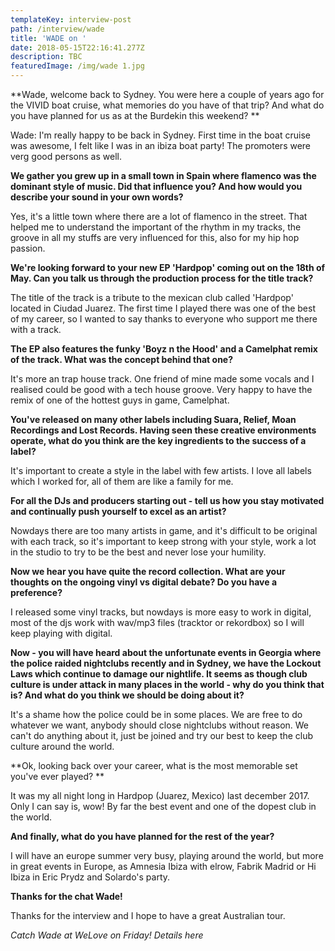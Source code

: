 ```yaml
---
templateKey: interview-post
path: /interview/wade
title: 'WADE on '
date: 2018-05-15T22:16:41.277Z
description: TBC
featuredImage: /img/wade 1.jpg
---
```

**Wade, welcome back to Sydney. You were here a couple of years ago for the VIVID boat cruise, what memories do you have of that trip? And what do you have planned for us as at the Burdekin this weekend?  **

Wade: I'm really happy to be back in Sydney. First time in the boat cruise was awesome, I felt like I was in an ibiza boat party! The promoters were verg good persons as well.
<br> 

**We gather you grew up in a small town in Spain where flamenco was the dominant style of music. Did that influence you? And how would you describe your sound in your own words?**

Yes, it's a little town where there are a lot of flamenco in the street. That helped me to understand the important of the rhythm in my tracks, the groove in all my stuffs are very influenced for this, also for my hip hop passion.
<br> 

**We're looking forward to your new EP 'Hardpop' coming out on the 18th of May. Can you talk us through the production process for the title track?**

The title of the track is a tribute to the mexican club called 'Hardpop' located in Ciudad Juarez. The first time I played there was one of the best of my career, so I wanted to say thanks to everyone who support me there with a track.
<br> 

**The EP also features the funky 'Boyz n the Hood' and a Camelphat remix of the track. What was the concept behind that one?**

It's more an trap house track. One friend of mine made some vocals and I realised could be good with a tech house groove. Very happy to have the remix of one of the hottest guys in game, Camelphat.
<br> 

**You've released on many other labels including Suara, Relief, Moan Recordings and Lost Records. Having seen these creative environments operate, what do you think are the key ingredients to the success of a label?**

It's important to create a style in the label with few artists. I love all labels which I worked for, all of them are like a family for me.
<br> 

**For all the DJs and producers starting out - tell us how you stay motivated and continually push yourself to excel as an artist?**

Nowdays there are too many artists in game, and it's difficult to be original with each track, so it's important to keep strong with your style, work a lot in the studio to try to be the best and never lose your humility.
<br> 

**Now we hear you have quite the record collection. What are your thoughts on the ongoing vinyl vs digital debate? Do you have a preference?**

I released some vinyl tracks, but nowdays is more easy to work in digital, most of the djs work with wav/mp3 files (tracktor or rekordbox) so I will keep playing with digital.
<br>  

**Now - you will have heard about the unfortunate events in Georgia where the police raided nightclubs recently and in Sydney, we have the Lockout Laws which continue to damage our nightlife. It seems as though club culture is under attack in many places in the world - why do you think that is? And what do you think we should be doing about it?**

It's a shame how the police could be in some places. We are free to do whatever we want, anybody should close nightclubs without reason. We can't do anything about it, just be joined and try our best to keep the club culture around the world.
<br> 

**Ok, looking back over your career, what is the most memorable set you've ever played? **

It was my all night long in Hardpop (Juarez, Mexico) last december 2017. Only I can say is, wow! By far the best event and one of the dopest club in the world.
<br> 

**And finally, what do you have planned for the rest of the year?**

I will have an europe summer very busy, playing around the world, but more in great events in Europe, as Amnesia Ibiza with elrow, Fabrik Madrid or Hi Ibiza in Eric Prydz and Solardo's party.
<br> 

**Thanks for the chat Wade!**

Thanks for the interview and I hope to have a great Australian tour.

_Catch Wade at WeLove on Friday! Details here_

